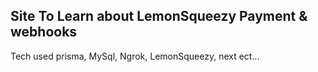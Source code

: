 ## Site To Learn about LemonSqueezy Payment & webhooks
Tech used prisma, MySql, Ngrok, LemonSqueezy, next ect...
